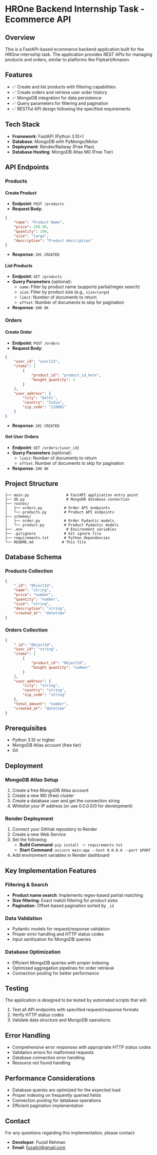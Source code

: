 # HROne Backend Internship Task - Ecommerce API

## Overview
This is a FastAPI-based ecommerce backend application built for the HROne internship task. The application provides REST APIs for managing products and orders, similar to platforms like Flipkart/Amazon.

## Features
- ✅ Create and list products with filtering capabilities
- ✅ Create orders and retrieve user order history
- ✅ MongoDB integration for data persistence
- ✅ Query parameters for filtering and pagination
- ✅ RESTful API design following the specified requirements

## Tech Stack
- **Framework**: FastAPI (Python 3.10+)
- **Database**: MongoDB with PyMongo/Motor
- **Deployment**: Render/Railway (Free Plan)
- **Database Hosting**: MongoDB Atlas M0 (Free Tier)

## API Endpoints

### Products

#### Create Product
- **Endpoint**: `POST /products`
- **Request Body**:
```json
{
    "name": "Product Name",
    "price": 299.99,
    "quantity": 100,
    "size": "large",
    "description": "Product description"
}
```
- **Response**: `201 CREATED`

#### List Products
- **Endpoint**: `GET /products`
- **Query Parameters** (optional):
  - `name`: Filter by product name (supports partial/regex search)
  - `size`: Filter by product size (e.g., `size=large`)
  - `limit`: Number of documents to return
  - `offset`: Number of documents to skip for pagination
- **Response**: `200 OK`

### Orders

#### Create Order
- **Endpoint**: `POST /orders`
- **Request Body**:
```json
{
    "user_id": "user123",
    "items": [
        {
            "product_id": "product_id_here",
            "bought_quantity": 2
        }
    ],
    "user_address": {
        "city": "Delhi",
        "country": "India",
        "zip_code": "110001"
    }
}
```
- **Response**: `201 CREATED`

#### Get User Orders
- **Endpoint**: `GET /orders/{user_id}`
- **Query Parameters** (optional):
  - `limit`: Number of documents to return
  - `offset`: Number of documents to skip for pagination
- **Response**: `200 OK`

## Project Structure
```
├── main.py                 # FastAPI application entry point
├── db.py                   # MongoDB database connection
├── routes/
│   ├── orders.py          # Order API endpoints
│   └── products.py        # Product API endpoints
├── schemas/
│   ├── order.py           # Order Pydantic models
│   └── product.py         # Product Pydantic models
├── .env                    # Environment variables
├── .gitignore             # Git ignore file
├── requirements.txt       # Python dependencies
└── README.md             # This file
```

## Database Schema

### Products Collection
```json
{
    "_id": "ObjectId",
    "name": "string",
    "price": "number",
    "quantity": "number",
    "size": "string",
    "description": "string",
    "created_at": "datetime"
}
```

### Orders Collection
```json
{
    "_id": "ObjectId",
    "user_id": "string",
    "items": [
        {
            "product_id": "ObjectId",
            "bought_quantity": "number"
        }
    ],
    "user_address": {
        "city": "string",
        "country": "string",
        "zip_code": "string"
    },
    "total_amount": "number",
    "created_at": "datetime"
}
```

## Prerequisites
- Python 3.10 or higher
- MongoDB Atlas account (free tier)
- Git

## Deployment

### MongoDB Atlas Setup
1. Create a free MongoDB Atlas account
2. Create a new M0 (free) cluster
3. Create a database user and get the connection string
4. Whitelist your IP address (or use 0.0.0.0/0 for development)

### Render Deployment
1. Connect your GitHub repository to Render
2. Create a new Web Service
3. Set the following:
   - **Build Command**: `pip install -r requirements.txt`
   - **Start Command**: `uvicorn main:app --host 0.0.0.0 --port $PORT`
4. Add environment variables in Render dashboard

## Key Implementation Features

### Filtering & Search
- **Product name search**: Implements regex-based partial matching
- **Size filtering**: Exact match filtering for product sizes
- **Pagination**: Offset-based pagination sorted by `_id`

### Data Validation
- Pydantic models for request/response validation
- Proper error handling and HTTP status codes
- Input sanitization for MongoDB queries

### Database Optimization
- Efficient MongoDB queries with proper indexing
- Optimized aggregation pipelines for order retrieval
- Connection pooling for better performance

## Testing
The application is designed to be tested by automated scripts that will:
1. Test all API endpoints with specified request/response formats
2. Verify HTTP status codes
3. Validate data structure and MongoDB operations

## Error Handling
- Comprehensive error responses with appropriate HTTP status codes
- Validation errors for malformed requests
- Database connection error handling
- Resource not found handling

## Performance Considerations
- Database queries are optimized for the expected load
- Proper indexing on frequently queried fields
- Connection pooling for database operations
- Efficient pagination implementation

## Contact
For any questions regarding this implementation, please contact:
- **Developer**: Fuzail Rehman
- **Email**: fuzailcl@gmail.com
